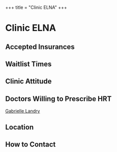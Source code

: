 +++
title = "Clinic ELNA"
+++

# Clinic ELNA
## Accepted Insurances
## Waitlist Times
## Clinic Attitude
## Doctors Willing to Prescribe HRT
[Gabrielle Landry](@/blog/doctors/doctor-template.md)
## Location
## How to Contact
